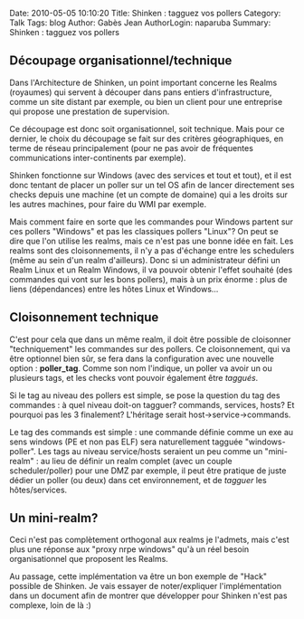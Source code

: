 Date: 2010-05-05 10:10:20
Title: Shinken : tagguez vos pollers
Category: Talk
Tags: blog
Author: Gabès Jean
AuthorLogin: naparuba
Summary: Shinken : tagguez vos pollers




<h2>Découpage organisationnel/technique</h2>
Dans l'Architecture de Shinken, un point important concerne les Realms (royaumes) qui servent à découper dans pans entiers d'infrastructure, comme un site distant par exemple, ou bien un client pour une entreprise qui propose une prestation de supervision.

Ce découpage est donc soit organisationnel, soit technique. Mais pour ce dernier, le choix du découpage se fait sur des critères géographiques, en terme de réseau principalement (pour ne pas avoir de fréquentes communications inter-continents par exemple).

Shinken fonctionne sur Windows (avec des services et tout et tout), et il est donc tentant de placer un poller sur un tel OS afin de lancer directement ses checks depuis une machine (et un compte de domaine) qui a les droits sur les autres machines, pour faire du WMI par exemple.

Mais comment faire en sorte que les commandes pour Windows partent sur ces pollers "Windows" et pas les classiques pollers "Linux"? On peut se dire que l'on utilise les realms, mais ce n'est pas une bonne idée en fait. Les realms sont des cloisonnements, il n'y a pas d'échange entre les schedulers (même au sein d'un realm d'ailleurs). Donc si un administrateur défini un Realm Linux et un Realm Windows, il va pouvoir obtenir l'effet souhaité (des commandes qui vont sur les bons pollers), mais à un prix énorme : plus de liens (dépendances) entre les hôtes Linux et Windows...
<h2>Cloisonnement technique</h2>
C'est pour cela que dans un même realm, il doit être possible de cloisonner "techniquement" les commandes sur des pollers. Ce cloisonnement, qui va être optionnel bien sûr, se fera dans la configuration avec une nouvelle option : <strong>poller_tag</strong>. Comme son nom l'indique, un poller va avoir un ou plusieurs tags, et les checks vont pouvoir également être <em>taggués</em>.

Si le tag au niveau des pollers est simple, se pose la question du tag des commandes : à quel niveau doit-on tagguer? commands, services, hosts? Et pourquoi pas les 3 finalement? L'héritage serait host-&gt;service-&gt;commands.

Le tag des commands est simple : une commande définie comme un exe au sens windows (PE et non pas ELF) sera naturellement tagguée "windows-poller". Les tags au niveau service/hosts seraient un peu comme un "mini-realm" : au lieu de définir un realm complet (avec un couple scheduler/poller) pour une DMZ par exemple, il peut être pratique de juste dédier un poller (ou deux) dans cet environnement, et de <em>tagguer </em>les hôtes/services.
<h2>Un mini-realm?</h2>
Ceci n'est pas complètement orthogonal aux realms je l'admets, mais c'est plus une réponse aux "proxy nrpe windows" qu'à un réel besoin organisationnel que proposent les Realms.

Au passage, cette implémentation va être un bon exemple de "Hack" possible de Shinken. Je vais essayer de noter/expliquer l'implémentation dans un document afin de montrer que développer pour Shinken n'est pas complexe, loin de là :)
